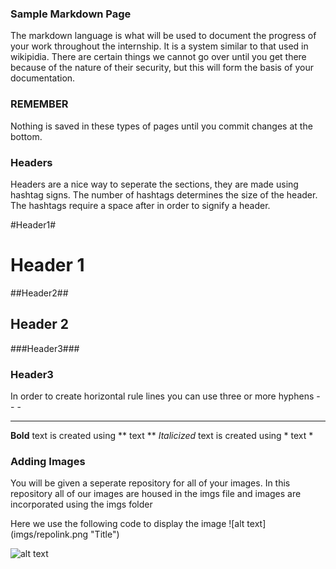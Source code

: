 ### Sample Markdown Page ###
The markdown language is what will be used to document the progress of your work throughout the internship.
It is a system similar to that used in wikipidia. There are certain things we cannot go over until you get there
because of the nature of their security, but this will form the basis of your documentation.

### REMEMBER ### 
Nothing is saved in these types of pages until you commit changes at the bottom. 

### Headers ###
Headers are a nice way to seperate the sections, they are made using hashtag signs. The number of hashtags determines the 
size of the header. The hashtags require a space after in order to signify a header.

#Header1#
# Header 1 #

##Header2##
## Header 2 ##

###Header3###
### Header3 ###

In order to create horizontal rule lines you can use three or more hyphens - - -

----

**Bold** text is created using ** text **
*Italicized* text is created using * text *

### Adding Images ###
You will be given a seperate repository for all of your images. In this repository all of our images are housed in the imgs file and images are incorporated using the imgs folder

 Here we use the following code to display the image \![alt text]\(imgs/repolink.png "Title")
 
 ![alt text](imgs/plane.jpeg "Title")

